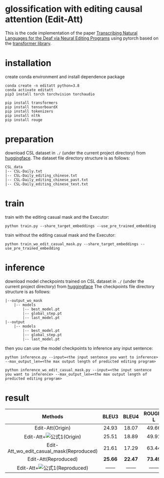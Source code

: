 # glossification with editing causal attention (Edit-Att)

This is the code implementation of the paper [Transcribing Natural Languages for the Deaf via Neural Editing Programs](https://ojs.aaai.org/index.php/AAAI/article/view/21457) using pytorch based on the [transformer library](https://github.com/tunz/transformer-pytorch).

# installation

create conda environment and install dependence package

```shell
conda create -n editatt python=3.8
conda activate editatt
pip3 install torch torchvision torchaudio

pip install transformers
pip install tensorboardX
pip install tokenizers
pip install nltk
pip install rouge
```

# preparation

download CSL dataset in ```./``` (under the current project directory) from [huggingface](https://huggingface.co/datasets/caijanfeng/CSL_edit_dataset). 
The dataset file directory structure is as follows:

```
CSL_data
|-- CSL-Daily.txt
|-- CSL-Daily_editing_chinese.txt
|-- CSL-Daily_editing_chinese_past.txt
|-- CSL-Daily_editing_chinese_test.txt
```

# train

train with the editing casual mask and the Executor:

```shell
python train.py --share_target_embeddings --use_pre_trained_embedding
```

train without the editing casual mask and the Executor:

```shell
python train_wo_edit_casual_mask.py --share_target_embeddings --use_pre_trained_embedding
```

# inference

download model checkpoints trained on CSL dataset in ```./``` (under the current project directory) from [huggingface](https://huggingface.co/caijanfeng/Edit-Att)
The checkpoints file directory structure is as follows:

```
|--output_wo_mask
    |-- models
        |-- best_model.pt
        |-- global_step.pt
        |-- last_model.pt
|--output
    |-- models
        |-- best_model.pt
        |-- global_step.pt
        |-- last_model.pt
```

then you can use the model checkpoints to inference any input sentence:

```shell
python inference.py --input=<the input sentence you want to inference> --max_output_len=<the max output length of predicted editing program>
```

```shell
python inference_wo_edit_casual_mask.py --input=<the input sentence you want to inference> --max_output_len=<the max output length of predicted editing program>
```

# result

|                                      Methods                                      |   BLEU3   |   BLEU4   |  ROUGE-L  |
|:---------------------------------------------------------------------------------:|:---------:|:---------:|:---------:|
|                                 Edit-Att(Origin)                                  |   24.93   |   18.07   |   49.66   |
|   Edit-Att+![公式1](http://latex.codecogs.com/png.latex?\mathcal{L}_{RL})(Origin)   |   25.51   |   18.89   |   49.91   |
|                     Edit-Att_wo_edit_casual_mask(Reproduced)                      |   21.61   |   17.29   |   63.44   |
|                               Edit-Att(Reproduced)                                | **25.66** | **22.47** | **73.49** |
| Edit-Att+![公式1](http://latex.codecogs.com/png.latex?\mathcal{L}_{RL})(Reproduced) |    ——     |    ——     |    ——     |